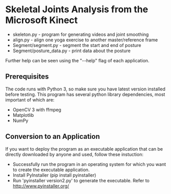 # Skeletal Joints Analysis from the Microsoft Kinect

* skeleton.py - program for generating videos and joint smoothing
* align.py - align one yoga exercise to another master/reference frame
* Segment/segment.py - segment the start and end of posture
* Segment/posture_data.py - print data about the posture

Further help can be seen using the "--help" flag of each application. 

## Prerequisites

The code runs with Python 3, so make sure you have latest version installed before testing. This program has several python library dependencies, most important of which are:

* OpenCV 3 with ffmpeg
* Matplotlib 
* NumPy

## Conversion to an Application

If you want to deploy the program as an executable application that can be directly downloaded by anyone and used, follow these instuction:

* Successfully run the program in an operating system for which you want to create the executable application.
* Install PyInstaller (pip install pyinstaller)
* Run 'pyinstaller version2.py' to generate the executable. Refer to http://www.pyinstaller.org/
